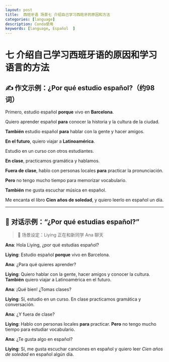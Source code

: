 ```yaml
---
layout: post
title:  西班牙语 场景七 介绍自己学习西班牙的原因和方法
categories: [language] 
description: Conda使用
keywords: [language, Español  ] 
---
```


#  七 介绍自己学习西班牙语的原因和学习语言的方法

## ✍️ **作文示例：¿Por qué estudio español?**（约98词）

Primero, estudio español **porque** vivo en **Barcelona**.

 Quiero aprender español **para** conocer la historia y la cultura de la ciudad.

 **También** estudio español **para** hablar con la gente y hacer amigos.

 **En el futuro**, quiero viajar a **Latinoamérica**.

Estudio en un curso con otros estudiantes.

 **En clase**, practicamos gramática y hablamos.

 **Fuera de clase**, hablo con personas locales **para** practicar la pronunciación.

**Pero** no tengo mucho tiempo para memorizar vocabulario.

 **También** me gusta escuchar música en español.

 Me encanta el libro **Cien años de soledad**, y quiero leerlo en español un día.

------

## 💬 **对话示例：“¿Por qué estudias español?”**

> 🎯 场景设定：Liying 正在和新同学 Ana 聊天

**Ana**: Hola Liying, ¿por qué estudias español?

**Liying**: Estudio español **porque** vivo en Barcelona.

**Ana**: ¿Para qué quieres aprender?

**Liying**: Quiero hablar con la gente, hacer amigos y conocer la cultura.
 **También** quiero viajar a Latinoamérica en el futuro.

**Ana**: ¡Qué bien! ¿Tomas clases?

**Liying**: Sí, estudio en un curso. En clase practicamos gramática y conversación.

**Ana**: ¿Y fuera de clase?

**Liying**: Hablo con personas locales **para** practicar. **Pero** no tengo mucho tiempo para estudiar vocabulario.

**Ana**: ¿Te gusta algo en español?

**Liying**: Sí, me gusta escuchar canciones en español y quiero leer *Cien años de soledad* en español algún día.
